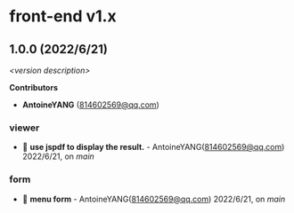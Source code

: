 # front-end v1.x

## 1.0.0 (2022/6/21)

_\<version description\>_

**Contributors**

- **AntoineYANG** (814602569@qq.com)

### viewer

+ 🌱 **use jspdf to display the result.** - AntoineYANG(814602569@qq.com) 2022/6/21, on _main_


### form

+ 🌱 **menu form** - AntoineYANG(814602569@qq.com) 2022/6/21, on _main_


